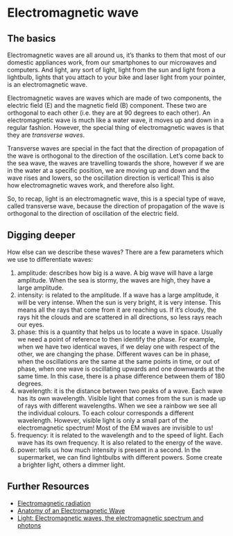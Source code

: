 # Electromagnetic wave

## The basics

Electromagnetic waves are all around us, it’s thanks to them that most of our domestic appliances work, from our smartphones to our microwaves and computers. And light, any sort of light, light from the sun and light from a lightbulb, lights that you attach to your bike and laser light from your pointer, is an electromagnetic wave.

Electromagnetic waves are waves which are made of two components, the electric field (E) and the magnetic field (B) component. These two are orthogonal to each other (i.e. they are at 90 degrees to each other). An electromagnetic wave is much like a water wave, it moves up and down in a regular fashion. However, the special thing of electromagnetic waves is that they are *transverse waves*.

Transverse waves are special in the fact that the direction of propagation of the wave is orthogonal to the direction of the oscillation. Let’s come back to the sea wave, the waves are travelling towards the shore, however if we are in the water at a specific position, we are moving up and down and the wave rises and lowers, so the oscillation direction is vertical! This is also how electromagnetic waves work, and therefore also light.

So, to recap, light is an electromagnetic wave, this is a special type of wave, called transverse wave, because the direction of propagation of the wave is orthogonal to the direction of oscillation of the electric field.

## Digging deeper

How else can we describe these waves? There are a few parameters which we use to differentiate waves:

1. amplitude: describes how big is a wave. A big wave will have a large amplitude. When the sea is stormy, the waves are high, they have a large amplitude.
2. intensity: is related to the amplitude. If a wave has a large amplitude, it will be very intense. When the sun is very bright, it is very intense. This means all the rays that come from it are reaching us. If it’s cloudy, the rays hit the clouds and are scattered in all directions, so less rays reach our eyes.
3. phase: this is a quantity that helps us to locate a wave in space. Usually we need a point of reference to then identify the phase. For example, when we have two identical waves, if we delay one with respect of the other, we are changing the phase. Different waves can be in phase, when the oscillations are the same at the same points in time, or out of phase, when one wave is oscillating upwards and one downwards at the same time. In this case, there is a phase difference between them of 180 degrees.
4. wavelength: it is the distance between two peaks of a wave. Each wave has its own wavelength. Visible light that comes from the sun is made up of rays with different wavelengths. When we see a rainbow we see all the individual colours. To each colour corresponds a different wavelength. However, visible light is only a small part of the electromagnetic spectrum! Most of the EM waves are invisible to us!
5. frequency: it is related to the wavelength and to the speed of light. Each wave has its own frequency. It is also related to the energy of the wave.
6. power: tells us how much intensity is present in a second. In the supermarket, we can find lightbulbs with different powers. Some create a brighter light, others a dimmer light.

## Further Resources

* [Electromagnetic radiation](https://en.wikipedia.org/wiki/Electromagnetic_radiation)
* [Anatomy of an Electromagnetic Wave](https://science.nasa.gov/ems/02_anatomy)
* [Light: Electromagnetic waves, the electromagnetic spectrum and photons](https://www.khanacademy.org/science/physics/light-waves/introduction-to-light-waves/a/light-and-the-electromagnetic-spectrum)
